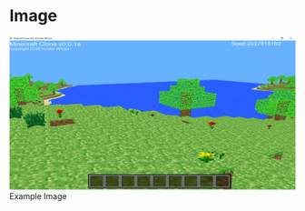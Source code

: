 <h1>Image</h1>
<img src="https://github.com/JudgeGlass/Minecraft-Clone/blob/master/clone.png?raw=true">Example Image</img>

